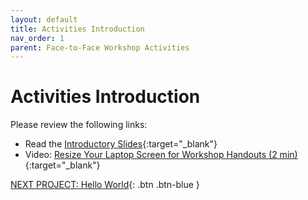 ```yaml
---
layout: default
title: Activities Introduction
nav_order: 1
parent: Face-to-Face Workshop Activities
---
```


# Activities Introduction

Please review the following links:

- Read the [Introductory Slides](https://goo.gl/6BaeTh){:target="_blank"}
- Video: [Resize Your Laptop Screen for Workshop Handouts (2 min)](https://www.youtube.com/watch?v=Igk5hZUfzN0){:target="_blank"}

[NEXT PROJECT: Hello World](hello_world.html){: .btn .btn-blue }
